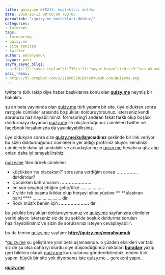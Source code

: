 ```yaml
---
title: quizy.me &#8211; boşlukları doldur
date: 2010-10-13 00:00:00 +03:00
permalink: "/quizy-me-bosluklari-doldur/"
categories:
- İnternet
tags:
- formspring
- quizy.me
- site tanıtım
- twitter
author: emrahyumuk
layout: post
sayfa_sayac_bilgi:
- a:3:{s:12:"sayac_toplam";i:730;s:11:"sayac_bugun";i:0;s:9:"son_okuma";i:1366290706;}
yazi_resmi:
- http://dl.dropbox.com/u/21850338/EmrahYumuk.com/quizyme.png
---
```


twitter&#8217;a türk rakip diye haber başlıklarına konu olan **<span><a href="http://quizy.me">quizy.me</a></span>** neymiş bir bakalım.

<span>şu an beta yayınında olan <a href="http://quizy.me">quizy.me</a> türk yapımı bir site. üye olduktan sonra rastgele cümleler arasında boşlukları dolduruyorsunuz. isterseniz kendi sorunuzu hazırlayabilirsiniz. formspring&#8217;i andıran fakat farklı olup boşluk doldurmaya dayanan <a href="http://quizy.me">quizy.me</a> ile oluşturduğunuz cümleleri twitter ve facebook hesabınızda da yayınlayabilirsiniz.</span>

üye oldukyan sonra size **<span><a href="http://quizy.me/kullan">quizy.me/kullan</a>ıcıadınız</span>**<span> şeklinde bir link veriyor. bu sizin doldurduğunuz cümlelerin yer aldığı profiliniz oluyor. kendinizi cümlelerle daha iyi tanıtabilir ve arkadaşlarınızın <a href="http://quizy.me">quizy.me</a> hesabına göz atıp onları daha iyi tanıyabilirsiniz.</span>

<!--more-->

<span><a href="http://quizy.me">quizy.me</a> &#8216;den örnek cümleler:</span>

*   küçükken &#8216;ne olacaksın?&#8217; sorusuna verdiğim cevap **&#8230;&#8230;&#8230;&#8230;&#8230;** dır\dir\dur?
*   Çocukken kahramanım **&#8230;&#8230;&#8230;&#8230;&#8230;&#8230;&#8230;.**
*   en son seyahat ettiğim şehir/ülke &#8230;&#8230;&#8230;&#8230;&#8230;&#8230;.
*   7 yıldır tek başına iktidar olup herşeyi eline yüzüne ** **ulaştıran parti **** &#8230;&#8230;&#8230;&#8230;&#8230;&#8230;&#8230;.. dir.
*   Rock müzik benim için **&#8230;&#8230;&#8230;&#8230;&#8230;&#8230;&#8230;** dır

<span>bu şekilde boşlukları dolduruyorsunuz ve <a href="http://quizy.me">quizy.me</a> sayfanızda cümleler yerini alıyor. isterseniz siz de bu şekilde boşluk doldurma soruları hazırlayabilirsiniz ve sizin de sorularınızı isteyen cevaplayabilir.</span>

<span>bu da benim <a href="http://quizy.me">quizy.me</a> sayfam: </span><a href="http://quizy.me/emrahyumuk" target="_blank"><strong>http://quizy.me/emrahyumuk</strong></a>

<span>*<a href="http://quizy.me">quizy.me</a> şu geliştirme yani beta aşamasında. o yüzden eksikleri var tabi. siz de şu olsa daha iyi olurdu diye düşündüğünüz noktaları </span><a href="http://quizy.uservoice.com/forums/63099-general?lang=tr&utm_campaign=Widgets&utm_content=tab-widget&utm_medium=Popin+Widget&utm_source=quizy.uservoice.com" target="_blank"><strong>buradan</strong></a><span> yazıp geri bildirim olarak <a href="http://quizy.me">quizy.me</a> kurucularına gönderebilirsiniz. neden türk yapımı büyük bir site yok diyorsanız işte <a href="http://quizy.me">quizy.me</a>&#8230; gerekeni yapın&#8230;</span>

[**quizy.me**][1]

 [1]: http://quizy.me